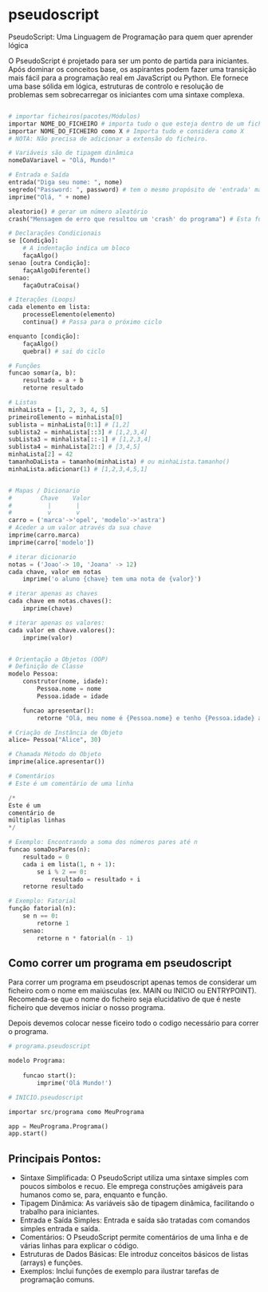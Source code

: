 # pseudoscript
PseudoScript: Uma Linguagem de Programação para quem quer aprender lógica

O PseudoScript é projetado para ser um ponto de partida para iniciantes. Após dominar os conceitos base, os aspirantes podem fazer uma transição mais fácil para a programação real em JavaScript ou Python. Ele fornece uma base sólida em lógica, estruturas de controlo e resolução de problemas sem sobrecarregar os iniciantes com uma sintaxe complexa.

```python

# importar ficheiros(pacotes/Módulos)
importar NOME_DO_FICHEIRO # importa tudo o que esteja dentro de um ficheiro
importar NOME_DO_FICHEIRO como X # Importa tudo e considera como X
# NOTA: Não precisa de adicionar a extensão do ficheiro.

# Variáveis são de tipagem dinâmica
nomeDaVariavel = "Olá, Mundo!"

# Entrada e Saída
entrada("Diga seu nome: ", nome)
segredo("Password: ", password) # tem o mesmo propósito de 'entrada' mas ao escrever o utilizador não vê os caracteres (*******)
imprime("Olá, " + nome)

aleatorio() # gerar um número aleatório
crash("Mensagem de erro que resultou um 'crash' do programa") # Esta função serve para reportar erros aplicacionais que originam no encerramento do programa

# Declarações Condicionais
se [Condição]:
    # A indentação indica um bloco
    façaAlgo()
senao [outra Condição]:
    façaAlgoDiferente()
senao:
    façaOutraCoisa()

# Iterações (Loops)
cada elemento em lista:
    processeElemento(elemento)
    continua() # Passa para o próximo ciclo

enquanto [condição]:
    façaAlgo()
    quebra() # sai do ciclo

# Funções
funcao somar(a, b):
    resultado = a + b
    retorne resultado

# Listas
minhaLista = [1, 2, 3, 4, 5]
primeiroElemento = minhaLista[0]
sublista = minhaLista[0:1] # [1,2]
sublista2 = minhaLista[::3] # [1,2,3,4]
subLista3 = minhalista[::-1] # [1,2,3,4]
sublista4 = minhaLista[2::] # [3,4,5]
minhaLista[2] = 42
tamanhoDaLista = tamanho(minhaLista) # ou minhaLista.tamanho()
minhaLista.adicionar(1) # [1,2,3,4,5,1]


# Mapas / Dicionario
#        Chave    Valor
#          |       |
#          v       v
carro = ('marca'->'opel', 'modelo'->'astra')
# Aceder a um valor através da sua chave
imprime(carro.marca)
imprime(carro['modelo'])

# iterar dicionario
notas = ('Joao'-> 10, 'Joana' -> 12)
cada chave, valor em notas
    imprime('o aluno {chave} tem uma nota de {valor}')

# iterar apenas as chaves
cada chave em notas.chaves():
    imprime(chave)

# iterar apenas os valores:
cada valor em chave.valores():
    imprime(valor)


# Orientação a Objetos (OOP)
# Definição de Classe
modelo Pessoa:
    construtor(nome, idade):
        Pessoa.nome = nome
        Pessoa.idade = idade

    funcao apresentar():
        retorne "Olá, meu nome é {Pessoa.nome} e tenho {Pessoa.idade} anos."

# Criação de Instância de Objeto
alice= Pessoa("Alice", 30)

# Chamada Método do Objeto
imprime(alice.apresentar())

# Comentários
# Este é um comentário de uma linha

/*
Este é um
comentário de
múltiplas linhas
*/

# Exemplo: Encontrando a soma dos números pares até n
funcao somaDosPares(n):
    resultado = 0
    cada i em lista(1, n + 1):
        se i % 2 == 0:
            resultado = resultado + i
    retorne resultado

# Exemplo: Fatorial
função fatorial(n):
    se n == 0:
        retorne 1
    senao:
        retorne n * fatorial(n - 1)

```

## Como correr um programa em pseudoscript
Para correr um programa em pseudoscript apenas temos de considerar um ficheiro
com o nome em maiúsculas (ex. MAIN ou INICIO ou ENTRYPOINT). Recomenda-se que o
nome do ficheiro seja elucidativo de que é neste ficheiro que devemos iniciar o 
nosso programa.

Depois devemos colocar nesse ficeiro todo o codigo necessário para correr o 
programa.

```python
# programa.pseudoscript

modelo Programa:
    
    funcao start():
        imprime('Olá Mundo!')

```

```python
# INICIO.pseudoscript

importar src/programa como MeuPrograma

app = MeuPrograma.Programa()
app.start()

```
## Principais Pontos:

- Sintaxe Simplificada: O PseudoScript utiliza uma sintaxe simples com poucos símbolos e recuo. Ele emprega construções amigáveis para humanos como se, para, enquanto e função.
- Tipagem Dinâmica: As variáveis são de tipagem dinâmica, facilitando o trabalho para iniciantes.
- Entrada e Saída Simples: Entrada e saída são tratadas com comandos simples entrada e saída.
- Comentários: O PseudoScript permite comentários de uma linha e de várias linhas para explicar o código.
- Estruturas de Dados Básicas: Ele introduz conceitos básicos de listas (arrays) e funções.
- Exemplos: Inclui funções de exemplo para ilustrar tarefas de programação comuns.
